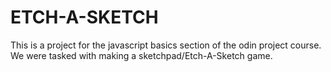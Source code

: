 # ETCH-A-SKETCH
This is a project for the javascript basics section of the odin project course. We were tasked with making a sketchpad/Etch-A-Sketch game.
